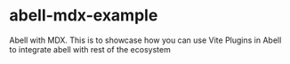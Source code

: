 # abell-mdx-example
Abell with MDX. This is to showcase how you can use Vite Plugins in Abell to integrate abell with rest of the ecosystem
